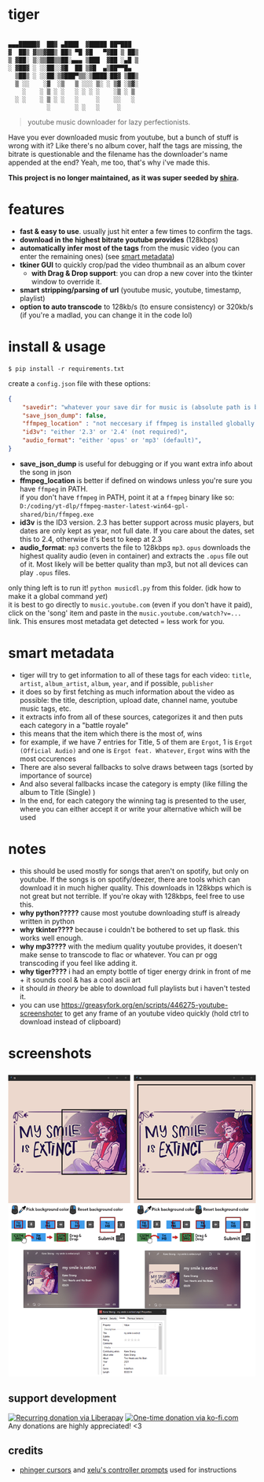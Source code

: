 # tiger 
```
  
▄▄▄█████▓  ██▓ ▄████  ▓█████ ██▀███  
▓  ██▒ ▓▒▒▓██▒ ██▒ ▀█ ▓█   ▀▓██ ▒ ██▒
▒ ▓██░ ▒░▒▒██▒▒██░▄▄▄ ▒███  ▓██ ░▄█ ▒
░ ▓██▓ ░ ░░██░░▓█  ██ ▒▓█  ▄▒██▀▀█▄  
  ▒██▒ ░ ░░██░▒▓███▀▒▒░▒████░██▓ ▒██▒
  ▒ ░░    ░▓  ░▒   ▒ ░░░ ▒░ ░ ▒▓ ░▒▓░
    ░    ░ ▒ ░ ░   ░ ░ ░ ░    ░▒ ░ ▒ 
  ░ ░    ░ ▒ ░ ░   ░     ░    ░░   ░ 
           ░       ░ ░   ░     ░     
```
> youtube music downloader for lazy perfectionists. 

Have you ever downloaded music from youtube, but a bunch of stuff is wrong with it?
Like there's no album cover, half the tags are missing, the bitrate is questionable and the filename has the downloader's name appended at the end? Yeah, me too, that's why i've made this.

**This project is no longer maintained, as it was super seeded by [shira](https://github.com/KraXen72/shira).**
  
# features
- **fast & easy to use**. usually just hit enter a few times to confirm the tags.
- **download in the highest bitrate youtube provides** (128kbps)
- **automatically infer most of the tags** from the music video (you can enter the remaining ones) (see [smart metadata](#smart-metadata))
- **tkiner GUI** to quickly crop/pad the video thumbnail as an album cover
  - **with Drag & Drop support**: you can drop a new cover into the tkinter window to override it.
- **smart stripping/parsing of url** (youtube music, youtube, timestamp, playlist)
- **option to auto transcode** to 128kb/s (to ensure consistency) or 320kb/s (if you're a madlad, you can change it in the code lol)
  
# install & usage
```
$ pip install -r requirements.txt
```
create a `config.json` file with these options:
```json
{
    "savedir": "whatever your save dir for music is (absolute path is best)",
    "save_json_dump": false,
    "ffmpeg_location" : "not neccesary if ffmpeg is installed globally / in PATH",
    "id3v": "either '2.3' or '2.4' (not required)",
	"audio_format": "either 'opus' or 'mp3' (default)",
}
```
- **save_json_dump** is useful for debugging or if you want extra info about the song in json  
- **ffmpeg_location** is better if defined on windows unless you're sure you have `ffmpeg` in PATH.  
if you don't have `ffmpeg` in PATH, point it at a `ffmpeg` binary like so: `D:/coding/yt-dlp/ffmpeg-master-latest-win64-gpl-shared/bin/ffmpeg.exe`  
- **id3v** is the ID3 version. 2.3 has better support across music players, but dates are only kept as year, not full date. If you care about the dates, set this to 2.4, otherwise it's best to keep at 2.3
- **audio_format**: `mp3` converts the file to 128kbps `mp3`. `opus` downloads the highest quality audio (even in container) and extracts the `.opus` file out of it. Most likely will be better quality than mp3, but not all devices can play `.opus` files.
    
only thing left is to run it! `python musicdl.py` from this folder. (idk how to make it a global command *yet*)  
it is best to go directly to `music.youtube.com` (even if you don't have it paid), click on the 'song' item and paste in the `music.youtube.com/watch?v=...` link. This ensures most metadata get detected = less work for you.
  
# smart metadata
- tiger will try to get information to all of these tags for each video: `title`, `artist`, `album_artist`, `album`, `year`, and if possible, `publisher`
- it does so by first fetching as much information about the video as possible: the title, description, upload date, channel name, youtube music tags, etc.
- it extracts info from all of these sources, categorizes it and then puts each category in a "battle royale"
- this means that the item which there is the most of, wins
- for example, if we have 7 entries for Title, 5 of them are `Ergot`, 1 is `Ergot (Official Audio)` and one is `Ergot feat. Whatever`, `Ergot` wins with the most occurences
- There are also several fallbacks to solve draws between tags (sorted by importance of source)
- And also several fallbacks incase the category is empty (like filling the album to Title (Single) )
- In the end, for each category the winning tag is presented to the user, where you can either accept it or write your alternative which will be used
  
# notes
- this should be used mostly for songs that aren't on spotify, but only on youtube. If the songs is on spotify/deezer, there are tools which can download it in much higher quality. This downloads in 128kbps which is not great but not terrible. If you're okay with 128kbps, feel free to use this.
- **why python?????** cause most youtube downloading stuff is already written in python
- **why tkinter????** because i couldn't be bothered to set up flask. this works well enough.
- **why mp3????** with the medium quality youtube provides, it doesen't make sense to transcode to flac or whatever. You can pr ogg transcoding if you feel like adding it.
- **why tiger????** i had an empty bottle of tiger energy drink in front of me + it sounds cool & has a cool ascii art
- it should *in theory* be able to download full playlists but i haven't tested it.
- you can use https://greasyfork.org/en/scripts/446275-youtube-screenshoter to get any frame of an youtube video quickly (hold ctrl to download instead of clipboard)
  
# screenshots
![combinedscreenshot](screenshots/combscreen.png)

## support development
[![Recurring donation via Liberapay](https://liberapay.com/assets/widgets/donate.svg)](https://liberapay.com/KraXen72)
[![One-time donation via ko-fi.com](https://ko-fi.com/img/githubbutton_sm.svg)](https://ko-fi.com/kraxen72)  
Any donations are highly appreciated! <3

## credits
- [phinger cursors](https://github.com/phisch/phinger-cursors) and [xelu's controller prompts](https://thoseawesomeguys.com/prompts/) used for instructions